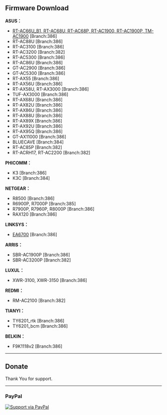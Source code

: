 Firmware Download
-----------------
**ASUS：**

 * [RT-AC66U_B1, RT-AC68U, RT-AC68P, RT-AC1900, RT-AC1900P, TM-AC1900](https://mega.nz/folder/RU8yWTwR#CARSgNhGHVswk_F3os21Vw)  [Branch:386]
 * RT-AC88U  [Branch:386]
 * RT-AC3100 [Branch:386]
 * RT-AC3200 [Branch:382]
 * RT-AC5300 [Branch:386]
 * RT-AC86U [Branch:386]
 * GT-AC2900 [Branch:386]
 * GT-AC5300 [Branch:386]
 * RT-AX55 [Branch:386]
 * RT-AX56U [Branch:386]
 * RT-AX58U, RT-AX3000 [Branch:386]
 * TUF-AX3000 [Branch:386]
 * RT-AX68U [Branch:386]
 * RT-AX82U [Branch:386]
 * RT-AX86U [Branch:386]
 * RT-AX88U [Branch:386]
 * RT-AX89X [Branch:386]
 * RT-AX92U [Branch:386]
 * RT-AX95Q [Branch:386]
 * GT-AX11000 [Branch:386]
 * BLUECAVE [Branch:384]
 * RT-AC85P [Branch:382]
 * RT-ACRH17, RT-AC2200 [Branch:382]



**PHICOMM：**

* K3 [Branch:386]
* K3C [Branch:384]


**NETGEAR：**

* R8500 [Branch:386]
* R6900P, R7000P [Branch:385]
* R7900P, R7960P, R8000P [Branch:386]
* RAX120 [Branch:386]


**LINKSYS：**

* [EA6700](https://mega.nz/folder/RFtCTTaS#ezM3Ihig0pIKwEUc6y0dOQ)  [Branch:386]


**ARRIS：**

* SBR-AC1900P [Branch:386]
* SBR-AC3200P [Branch:382]


**LUXUL：**

* XWR-3100, XWR-3150 [Branch:386]


**REDMI：**

* RM-AC2100 [Branch:382]


**TIANYI：**

* TY6201_rtk [Branch:386]
* TY6201_bcm [Branch:386]


**BELKIN：**

* F9K1118v2 [Branch:386]

-----------------

## Donate

Thank You for support.

-----------------

### PayPal

[![Support via PayPal](https://cdn.rawgit.com/twolfson/paypal-github-button/1.0.0/dist/button.svg)](https://paypal.me/paldier/)
